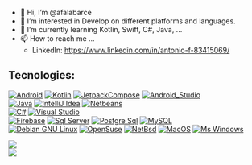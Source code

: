 - 👋 Hi, I’m @afalabarce
- 👀 I’m interested in Develop on different platforms and languages.
- 🌱 I’m currently learning Kotlin, Swift, C#, Java, ...
- 📫 How to reach me ...
     - LinkedIn: https://www.linkedin.com/in/antonio-f-83415069/


## Tecnologies:
[![Android](https://img.shields.io/badge/Android-3DDC84?style=for-the-badge&logo=android&logoColor=white&labelColor=101010)]()
[![Kotlin](https://img.shields.io/badge/Kotlin-0095D5?style=for-the-badge&logo=kotlin&logoColor=white&labelColor=101010)]()
[![JetpackCompose](https://img.shields.io/badge/JetpackCompose-3DDC84?style=for-the-badge&logo=jetpackcompose&logoColor=white&labelColor=101010)]()
[![Android_Studio](https://img.shields.io/badge/Android_Studio-3DDC84?style=for-the-badge&logo=android-studio&logoColor=white&labelColor=101010)]()
</br>
[![Java](https://img.shields.io/badge/Java-007396?style=for-the-badge&logo=openjdk&logoColor=white&labelColor=101010)]()
[![IntelliJ Idea](https://img.shields.io/badge/IntelliJ_Idea-0071C5?style=for-the-badge&logo=intellijidea&logoColor=white&labelColor=1B6AC6)]()
[![Netbeans](https://img.shields.io/badge/NetBeans-F7DF1E?style=for-the-badge&logo=apachenetbeanside&logoColor=white&labelColor=1B6AC6)]()
</br>
[![C#](https://img.shields.io/badge/C_Sharp-007396?style=for-the-badge&logo=csharp&logoColor=white&labelColor=101010)]()
[![Visual Studio](https://img.shields.io/badge/VisualStudio-F7DF1E?style=for-the-badge&logo=visualstudio&logoColor=white&labelColor=1B6AC6)]()
</br>
[![Firebase](https://img.shields.io/badge/Firebase-FFCA28?style=for-the-badge&logo=firebase&logoColor=white&labelColor=101010)]()
[![Sql Server](https://img.shields.io/badge/SqlServer-FFCA28?style=for-the-badge&logo=microsoftsqlserver&logoColor=white&labelColor=101010)]()
[![Postgre Sql](https://img.shields.io/badge/PostgreSql-4479A1?style=for-the-badge&logo=postgresql&logoColor=white&labelColor=101010)]()
[![MySQL](https://img.shields.io/badge/MySQL-4479A1?style=for-the-badge&logo=mysql&logoColor=white&labelColor=101010)]()
</br>
[![Debian GNU Linux](https://img.shields.io/badge/Debian_GNU_Linux-A81D33?style=for-the-badge&logo=debian&logoColor=white&labelColor=101010)]()
[![OpenSuse](https://img.shields.io/badge/OpenSuse-73BA25?style=for-the-badge&logo=opensuse&logoColor=white&labelColor=101010)]()
[![NetBsd](https://img.shields.io/badge/NetBsd-FF6600?style=for-the-badge&logo=netbsd&logoColor=white&labelColor=101010)]()
[![MacOS](https://img.shields.io/badge/MacOS-000000?style=for-the-badge&logo=macos&logoColor=white&labelColor=101010)]()
[![Ms Windows](https://img.shields.io/badge/Windows-0078D6?style=for-the-badge&logo=windows&logoColor=white&labelColor=101010)]()
</br>

<a href="https://github.com/anuraghazra/github-readme-stats">
  <img align="center" src="https://github-readme-stats.vercel.app/api/top-langs/?username=afalabarce&layout=compact" />
</a>
<br>
<a href="https://github.com/anuraghazra/github-readme-stats">
  <img align="center" src="https://github-readme-stats.vercel.app/api?username=afalabarce" />
</a>
